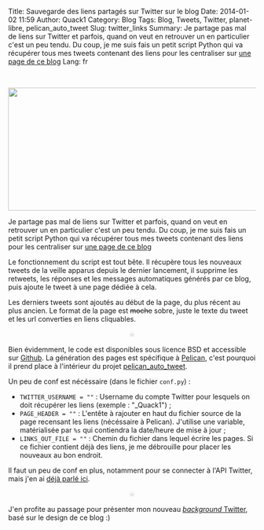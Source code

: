 Title: Sauvegarde des liens partagés sur Twitter sur le blog
Date: 2014-01-02 11:59
Author: Quack1
Category: Blog
Tags: Blog, Tweets, Twitter, planet-libre, pelican_auto_tweet
Slug: twitter_links
Summary: Je partage pas mal de liens sur Twitter et parfois, quand on veut en retrouver un en particulier c'est un peu tendu. Du coup, je me suis fais un petit script Python qui va récupérer tous mes tweets contenant des liens pour les centraliser sur [une page de ce blog]({filename}/pages/links.md)
Lang: fr

&nbsp;
<div align=center><img src="/upload/twitter_links.png" width="600" height="250" align=center /></div>

Je partage pas mal de liens sur Twitter et parfois, quand on veut en retrouver un en particulier c'est un peu tendu. Du coup, je me suis fais un petit script Python qui va récupérer tous mes tweets contenant des liens pour les centraliser sur [une page de ce blog]({filename}/pages/links.md)

Le fonctionnement du script est tout bête. Il récupère tous les nouveaux tweets de la veille apparus depuis le dernier lancement, il supprime les retweets, les réponses et les messages automatiques générés par ce blog, puis ajoute le tweet à une page dédiée à cela.

Les derniers tweets sont ajoutés au début de la page, du plus récent au plus ancien. Le format de la page est <s>moche</s> sobre, juste le texte du tweet et les url converties en liens cliquables.

<div align="center" style="color:#ccc;">☠</div>

Bien évidemment, le code est disponibles sous licence BSD et accessible sur [Github](https://github.com/quack1/pelican_auto_tweet/blob/master/pelican_links_summary.py "pelican_auto_tweet/pelican_links_summary.py at master · quack1/pelican_auto_tweet"). La génération des pages est spécifique à [Pelican](/tag/pelican.html), c'est pourquoi il prend place à l'intérieur du projet [pelican_auto_tweet](/tag/pelican_auto_tweet.html).

Un peu de conf est nécéssaire (dans le fichier `conf.py`) : 

- `TWITTER_USERNAME = ""` : Username du compte Twitter pour lesquels on doit récupérer les liens (exemple : "_Quack1") ;
- `PAGE_HEADER = ""` : L'entête à rajouter en haut du fichier source de la page recensant les liens (nécéssaire à Pelican). J'utilise une variable, matérialisée par `%s` qui contiendra la date/heure de mise à jour ;
- `LINKS_OUT_FILE = ""` : Chemin du fichier dans lequel écrire les pages. Si ce fichier contient déjà des liens, je me débrouille pour placer les nouveaux au bon endroit.

Il faut un peu de conf en plus, notamment pour se connecter à l'API Twitter, mais j'en ai [déjà parlé ici](https://github.com/quack1/pelican_auto_tweet/blob/master/README.md#usage "pelican_auto_tweet/README.md at master · quack1/pelican_auto_tweet").

<div align="center" style="color:#ccc;">☠</div>

J'en profite au passage pour présenter mon nouveau [_background_ Twitter](https://twitter.com/_Quack1), basé sur le design de ce blog :)